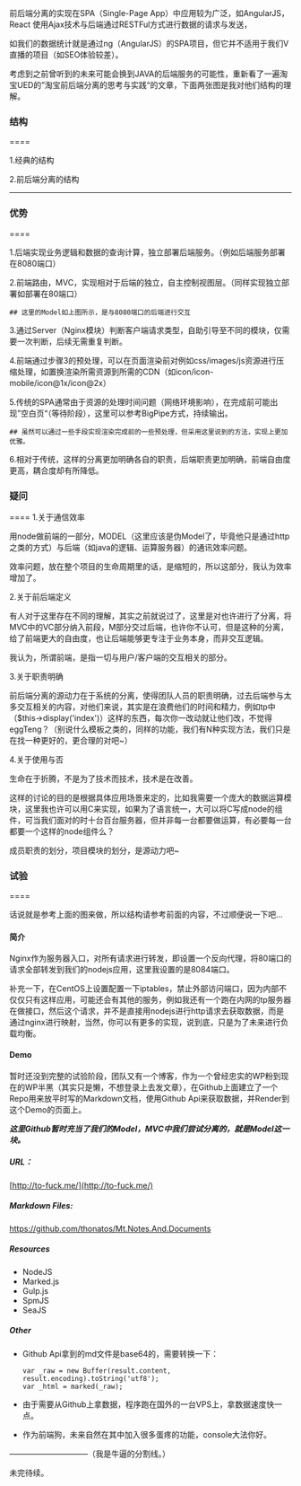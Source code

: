 前后端分离的实现在SPA（Single-Page App）中应用较为广泛，如AngularJS，React 使用Ajax技术与后端通过RESTFul方式进行数据的请求与发送，

如我们的数据统计就是通过ng（AngularJS）的SPA项目，但它并不适用于我们V直播的项目（如SEO体验较差）。

考虑到之前曾听到的未来可能会换到JAVA的后端服务的可能性，重新看了一遍淘宝UED的”淘宝前后端分离的思考与实践“的文章，下面两张图是我对他们结构的理解。

### 结构
====

1.经典的结构

2.前后端分离的结构

----

### 优势
====

1.后端实现业务逻辑和数据的查询计算，独立部署后端服务。（例如后端服务部署在8080端口）

2.前端路由，MVC，实现相对于后端的独立，自主控制视图层。（同样实现独立部署如部署在80端口）

    ## 这里的Model如上图所示，是与8080端口的后端进行交互

3.通过Server（Nginx模块）判断客户端请求类型，自助引导至不同的模块，仅需要一次判断，后续无需重复判断。

4.前端通过步骤3的预处理，可以在页面渲染前对例如css/images/js资源进行压缩处理，如置换渲染所需资源到所需的CDN（如icon/icon-mobile/icon@1x/icon@2x）

5.传统的SPA通常由于资源的处理时间问题（网络环境影响），在完成前可能出现”空白页“（等待阶段），这里可以参考BigPipe方式，持续输出。

    ## 虽然可以通过一些手段实现渲染完成前的一些预处理，但采用这里说到的方法，实现上更加优雅。

6.相对于传统，这样的分离更加明确各自的职责，后端职责更加明确，前端自由度更高，耦合度却有所降低。

### 疑问
====
1.关于通信效率

用node做前端的一部分，MODEL（这里应该是伪Model了，毕竟他只是通过http之类的方式）与后端（如java的逻辑、运算服务器）的通讯效率问题。

效率问题，放在整个项目的生命周期里的话，是缩短的，所以这部分，我认为效率增加了。

2.关于前后端定义

有人对于这里存在不同的理解，其实之前就说过了，这里是对也许进行了分离，将MVC中的VC部分纳入前段，M部分交过后端，也许你不认可，但是这种的分离，给了前端更大的自由度，也让后端能够更专注于业务本身，而非交互逻辑。

我认为，所谓前端，是指一切与用户/客户端的交互相关的部分。

3.关于职责明确

前后端分离的源动力在于系统的分离，使得团队人员的职责明确，过去后端参与太多交互相关的内容，对他们来说，其实是在浪费他们的时间和精力，例如tp中（$this->display('index')）这样的东西，每次你一改动就让他们改，不觉得eggTeng？（别说什么模板之类的，同样的功能，我们有N种实现方法，我们只是在找一种更好的，更合理的对吧~）

4.关于使用与否

生命在于折腾，不是为了技术而技术，技术是在改善。

这样的讨论的目的是根据具体应用场景来定的，比如我需要一个庞大的数据运算模块，这里我也许可以用C来实现，如果为了语言统一，大可以将C写成node的组件，可当我们面对的时十台百台服务器，但并非每一台都要做运算，有必要每一台都要一个这样的node组件么？

成员职责的划分，项目模块的划分，是源动力吧~

### 试验
====

话说就是参考上面的图来做，所以结构请参考前面的内容，不过顺便说一下吧...

#### 简介

Nginx作为服务器入口，对所有请求进行转发，即设置一个反向代理，将80端口的请求全部转发到我们的nodejs应用，这里我设置的是8084端口。

补充一下，在CentOS上设置配置一下iptables，禁止外部访问端口，因为内部不仅仅只有这样应用，可能还会有其他的服务，例如我还有一个跑在内网的tp服务器在做接口，然后这个请求，并不是直接用nodejs进行http请求去获取数据，而是通过nginx进行映射，当然，你可以有更多的实现，说到底，只是为了未来进行负载均衡。

#### Demo

暂时还没到完整的试验阶段，团队又有一个博客，作为一个曾经忠实的WP粉到现在的WP半黑（其实只是懒，不想登录上去发文章），在Github上面建立了一个Repo用来放平时写的Markdown文档，使用Github Api来获取数据，并Render到这个Demo的页面上。

***这里Github暂时充当了我们的Model，MVC中我们尝试分离的，就是Model这一块。***

##### URL：
[http://to-fuck.me/](http://to-fuck.me/)

##### Markdown Files:
https://github.com/thonatos/Mt.Notes.And.Documents

##### Resources
* NodeJS
* Marked.js
* Gulp.js
* SpmJS
* SeaJS

##### Other

* Github Api拿到的md文件是base64的，需要转换一下：

	```
	var _raw = new Buffer(result.content, result.encoding).toString('utf8');
	var _html = marked(_raw);
	```

* 由于需要从Github上拿数据，程序跑在国外的一台VPS上，拿数据速度快一点。

* 作为前端狗，未来自然在其中加入很多蛋疼的功能，console大法你好。




——————————（我是牛逼的分割线。）

未完待续。